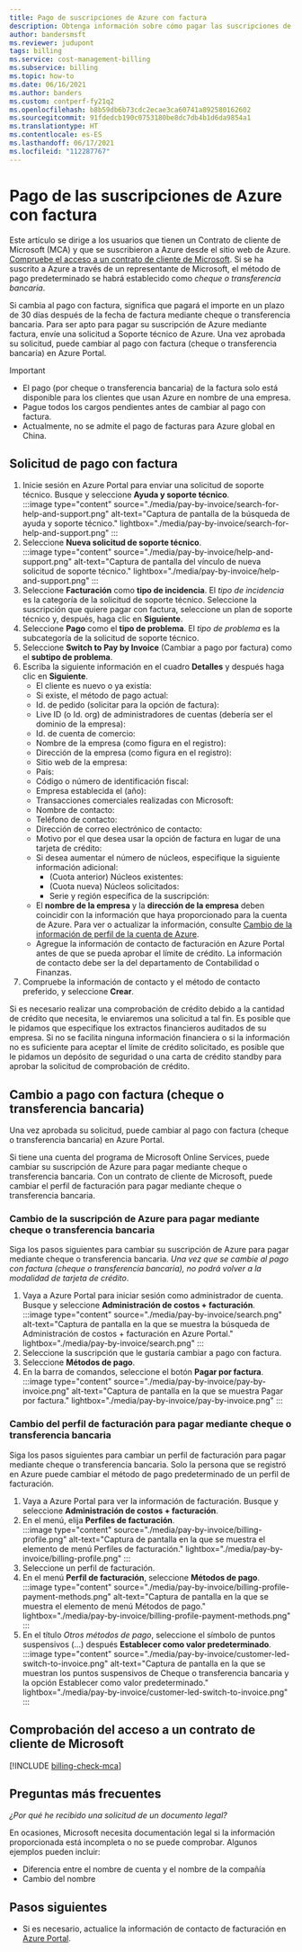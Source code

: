 ```yaml
---
title: Pago de suscripciones de Azure con factura
description: Obtenga información sobre cómo pagar las suscripciones de Azure mediante factura. Para más información, consulte las preguntas frecuentes.
author: bandersmsft
ms.reviewer: judupont
tags: billing
ms.service: cost-management-billing
ms.subservice: billing
ms.topic: how-to
ms.date: 06/16/2021
ms.author: banders
ms.custom: contperf-fy21q2
ms.openlocfilehash: b8b59db6b73cdc2ecae3ca60741a892580162602
ms.sourcegitcommit: 91fdedcb190c0753180be8dc7db4b1d6da9854a1
ms.translationtype: HT
ms.contentlocale: es-ES
ms.lasthandoff: 06/17/2021
ms.locfileid: "112287767"
---
```

# <a name="pay-for-your-azure-subscription-by-invoice"></a>Pago de las suscripciones de Azure con factura

Este artículo se dirige a los usuarios que tienen un Contrato de cliente de Microsoft (MCA) y que se suscribieron a Azure desde el sitio web de Azure. [Compruebe el acceso a un contrato de cliente de Microsoft](#check-access-to-a-microsoft-customer-agreement). Si se ha suscrito a Azure a través de un representante de Microsoft, el método de pago predeterminado se habrá establecido como *cheque o transferencia bancaria*.

Si cambia al pago con factura, significa que pagará el importe en un plazo de 30 días después de la fecha de factura mediante cheque o transferencia bancaria. Para ser apto para pagar su suscripción de Azure mediante factura, envíe una solicitud a Soporte técnico de Azure. Una vez aprobada su solicitud, puede cambiar al pago con factura (cheque o transferencia bancaria) en Azure Portal.

> [!IMPORTANT]
> * El pago (por cheque o transferencia bancaria) de la factura solo está disponible para los clientes que usan Azure en nombre de una empresa.
> * Pague todos los cargos pendientes antes de cambiar al pago con factura.
> * Actualmente, no se admite el pago de facturas para Azure global en China.

## <a name="request-to-pay-by-invoice"></a>Solicitud de pago con factura

1. Inicie sesión en Azure Portal para enviar una solicitud de soporte técnico. Busque y seleccione **Ayuda y soporte técnico**.  
    :::image type="content" source="./media/pay-by-invoice/search-for-help-and-support.png" alt-text="Captura de pantalla de la búsqueda de ayuda y soporte técnico." lightbox="./media/pay-by-invoice/search-for-help-and-support.png" :::
1. Seleccione **Nueva solicitud de soporte técnico**.  
    :::image type="content" source="./media/pay-by-invoice/help-and-support.png" alt-text="Captura de pantalla del vínculo de nueva solicitud de soporte técnico." lightbox="./media/pay-by-invoice/help-and-support.png" :::
1. Seleccione **Facturación** como **tipo de incidencia**. El *tipo de incidencia* es la categoría de la solicitud de soporte técnico. Seleccione la suscripción que quiere pagar con factura, seleccione un plan de soporte técnico y, después, haga clic en **Siguiente**.
1. Seleccione **Pago** como el **tipo de problema**. El *tipo de problema* es la subcategoría de la solicitud de soporte técnico.
1. Seleccione **Switch to Pay by Invoice** (Cambiar a pago por factura) como el **subtipo de problema**.
1. Escriba la siguiente información en el cuadro **Detalles** y después haga clic en **Siguiente**.
    - El cliente es nuevo o ya existía:
    - Si existe, el método de pago actual:
    - Id. de pedido (solicitar para la opción de factura):
    - Live ID (o Id. org) de administradores de cuentas (debería ser el dominio de la empresa):
    - Id. de cuenta de comercio:
    - Nombre de la empresa (como figura en el registro):
    - Dirección de la empresa (como figura en el registro):
    - Sitio web de la empresa:
    - País:
    - Código o número de identificación fiscal:
    - Empresa establecida el (año):
    - Transacciones comerciales realizadas con Microsoft:
    - Nombre de contacto:
    - Teléfono de contacto:
    - Dirección de correo electrónico de contacto:
    - Motivo por el que desea usar la opción de factura en lugar de una tarjeta de crédito:
    - Si desea aumentar el número de núcleos, especifique la siguiente información adicional:
        - (Cuota anterior) Núcleos existentes:
        - (Cuota nueva) Núcleos solicitados:
        - Serie y región específica de la suscripción:
    - El **nombre de la empresa** y la **dirección de la empresa** deben coincidir con la información que haya proporcionado para la cuenta de Azure. Para ver o actualizar la información, consulte [Cambio de la información de perfil de la cuenta de Azure](change-azure-account-profile.md).
    - Agregue la información de contacto de facturación en Azure Portal antes de que se pueda aprobar el límite de crédito. La información de contacto debe ser la del departamento de Contabilidad o Finanzas.
1. Compruebe la información de contacto y el método de contacto preferido, y seleccione **Crear**.

Si es necesario realizar una comprobación de crédito debido a la cantidad de crédito que necesita, le enviaremos una solicitud a tal fin. Es posible que le pidamos que especifique los extractos financieros auditados de su empresa. Si no se facilita ninguna información financiera o si la información no es suficiente para aceptar el límite de crédito solicitado, es posible que le pidamos un depósito de seguridad o una carta de crédito standby para aprobar la solicitud de comprobación de crédito.

## <a name="switch-to-invoice-pay-checkwire-transfer"></a>Cambio a pago con factura (cheque o transferencia bancaria)

Una vez aprobada su solicitud, puede cambiar al pago con factura (cheque o transferencia bancaria) en Azure Portal.

Si tiene una cuenta del programa de Microsoft Online Services, puede cambiar su suscripción de Azure para pagar mediante cheque o transferencia bancaria. Con un contrato de cliente de Microsoft, puede cambiar el perfil de facturación para pagar mediante cheque o transferencia bancaria.

### <a name="switch-azure-subscription-to-checkwire-transfer"></a>Cambio de la suscripción de Azure para pagar mediante cheque o transferencia bancaria

Siga los pasos siguientes para cambiar su suscripción de Azure para pagar mediante cheque o transferencia bancaria. *Una vez que se cambie al pago con factura (cheque o transferencia bancaria), no podrá volver a la modalidad de tarjeta de crédito*.

1. Vaya a Azure Portal para iniciar sesión como administrador de cuenta. Busque y seleccione **Administración de costos + facturación**.  
    :::image type="content" source="./media/pay-by-invoice/search.png" alt-text="Captura de pantalla en la que se muestra la búsqueda de Administración de costos + facturación en Azure Portal." lightbox="./media/pay-by-invoice/search.png" :::
1. Seleccione la suscripción que le gustaría cambiar a pago con factura.
1. Seleccione **Métodos de pago**.
1. En la barra de comandos, seleccione el botón **Pagar por factura**.  
    :::image type="content" source="./media/pay-by-invoice/pay-by-invoice.png" alt-text="Captura de pantalla en la que se muestra Pagar por factura." lightbox="./media/pay-by-invoice/pay-by-invoice.png" :::

### <a name="switch-billing-profile-to-checkwire-transfer"></a>Cambio del perfil de facturación para pagar mediante cheque o transferencia bancaria

Siga los pasos siguientes para cambiar un perfil de facturación para pagar mediante cheque o transferencia bancaria. Solo la persona que se registró en Azure puede cambiar el método de pago predeterminado de un perfil de facturación.

1. Vaya a Azure Portal para ver la información de facturación. Busque y seleccione **Administración de costos + facturación**.
1. En el menú, elija **Perfiles de facturación**.  
    :::image type="content" source="./media/pay-by-invoice/billing-profile.png" alt-text="Captura de pantalla en la que se muestra el elemento de menú Perfiles de facturación." lightbox="./media/pay-by-invoice/billing-profile.png" :::
1. Seleccione un perfil de facturación.
1. En el menú **Perfil de facturación**, seleccione **Métodos de pago**.  
   :::image type="content" source="./media/pay-by-invoice/billing-profile-payment-methods.png" alt-text="Captura de pantalla en la que se muestra el elemento de menú Métodos de pago." lightbox="./media/pay-by-invoice/billing-profile-payment-methods.png" :::
1. En el título *Otros métodos de pago*, seleccione el símbolo de puntos suspensivos (...) después **Establecer como valor predeterminado**.  
    :::image type="content" source="./media/pay-by-invoice/customer-led-switch-to-invoice.png" alt-text="Captura de pantalla en la que se muestran los puntos suspensivos de Cheque o transferencia bancaria y la opción Establecer como valor predeterminado." lightbox="./media/pay-by-invoice/customer-led-switch-to-invoice.png" :::

## <a name="check-access-to-a-microsoft-customer-agreement"></a>Comprobación del acceso a un contrato de cliente de Microsoft
[!INCLUDE [billing-check-mca](../../../includes/billing-check-mca.md)]

## <a name="frequently-asked-questions"></a>Preguntas más frecuentes

*¿Por qué he recibido una solicitud de un documento legal?*

En ocasiones, Microsoft necesita documentación legal si la información proporcionada está incompleta o no se puede comprobar. Algunos ejemplos pueden incluir:

* Diferencia entre el nombre de cuenta y el nombre de la compañía
* Cambio del nombre

## <a name="next-steps"></a>Pasos siguientes

* Si es necesario, actualice la información de contacto de facturación en [Azure Portal](https://portal.azure.com).